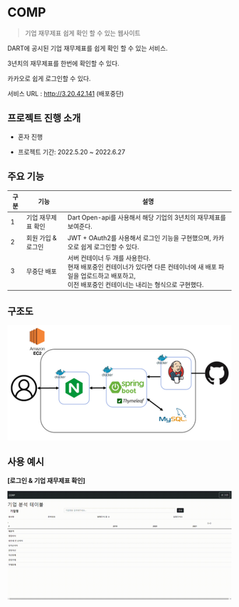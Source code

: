 # COMP

> 기업 재무제표 쉽게 확인 할 수 있는 웹사이트

DART에 공시된 기업 재무제표를 쉽게 확인 할 수 있는 서비스.

3년치의 재무제표를 한번에 확인할 수 있다.

카카오로 쉽게 로그인할 수 있다.

서비스 URL : http://3.20.42.141 (배포중단)



## 프로젝트 진행 소개

- 혼자 진행

- 프로젝트 기간: 2022.5.20 ~ 2022.6.27

  

## 주요 기능

| 구분 | 기능               | 설명                                                         |
| ---- | ------------------ | ------------------------------------------------------------ |
| 1    | 기업 재무제표 확인 | Dart Open-api를 사용해서 해당 기업의 3년치의 재무제표를 보여준다. |
| 2    | 회원 가입 & 로그인 | JWT + OAuth2를 사용해서 로그인 기능을 구현했으며, 카카오로 쉽게 로그인할 수 있다. |
| 3    | 무중단 배포        | 서버 컨테이너 두 개를 사용한다. <br />현재 배포중인 컨테이너가 있다면 다른 컨테이너에 새 배포 파일을 업로드하고 배포하고, <br />이전 배포중인 컨테이너는 내리는 형식으로 구현했다. |



## 구조도

![image-20220627173815747](README.assets/image-20220627173815747-16563191114933.png)

## 사용 예시

**[로그인 & 기업 재무제표 확인]**

<img src="README.assets/login_test.gif" alt="login_test" style="zoom: 50%;" />

